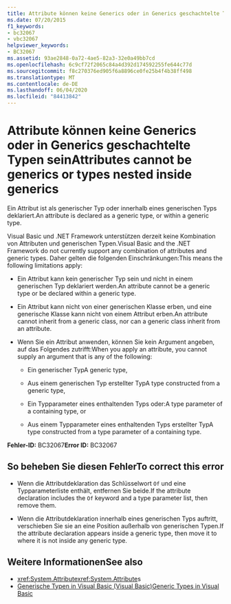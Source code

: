 ```yaml
---
title: Attribute können keine Generics oder in Generics geschachtelte Typen sein
ms.date: 07/20/2015
f1_keywords:
- bc32067
- vbc32067
helpviewer_keywords:
- BC32067
ms.assetid: 93ae2848-0a72-4ae5-82a3-32e0a49bb7cd
ms.openlocfilehash: 6c9cf72f2065c84a4d392d174592255fe644c77d
ms.sourcegitcommit: f8c270376ed905f6a8896ce0fe25b4f4b38ff498
ms.translationtype: MT
ms.contentlocale: de-DE
ms.lasthandoff: 06/04/2020
ms.locfileid: "84413842"
---
```

# <a name="attributes-cannot-be-generics-or-types-nested-inside-generics"></a><span data-ttu-id="738c1-102">Attribute können keine Generics oder in Generics geschachtelte Typen sein</span><span class="sxs-lookup"><span data-stu-id="738c1-102">Attributes cannot be generics or types nested inside generics</span></span>

<span data-ttu-id="738c1-103">Ein Attribut ist als generischer Typ oder innerhalb eines generischen Typs deklariert.</span><span class="sxs-lookup"><span data-stu-id="738c1-103">An attribute is declared as a generic type, or within a generic type.</span></span>

<span data-ttu-id="738c1-104">Visual Basic und .NET Framework unterstützen derzeit keine Kombination von Attributen und generischen Typen.</span><span class="sxs-lookup"><span data-stu-id="738c1-104">Visual Basic and the .NET Framework do not currently support any combination of attributes and generic types.</span></span> <span data-ttu-id="738c1-105">Daher gelten die folgenden Einschränkungen:</span><span class="sxs-lookup"><span data-stu-id="738c1-105">This means the following limitations apply:</span></span>

- <span data-ttu-id="738c1-106">Ein Attribut kann kein generischer Typ sein und nicht in einem generischen Typ deklariert werden.</span><span class="sxs-lookup"><span data-stu-id="738c1-106">An attribute cannot be a generic type or be declared within a generic type.</span></span>

- <span data-ttu-id="738c1-107">Ein Attribut kann nicht von einer generischen Klasse erben, und eine generische Klasse kann nicht von einem Attribut erben.</span><span class="sxs-lookup"><span data-stu-id="738c1-107">An attribute cannot inherit from a generic class, nor can a generic class inherit from an attribute.</span></span>

- <span data-ttu-id="738c1-108">Wenn Sie ein Attribut anwenden, können Sie kein Argument angeben, auf das Folgendes zutrifft:</span><span class="sxs-lookup"><span data-stu-id="738c1-108">When you apply an attribute, you cannot supply an argument that is any of the following:</span></span>

  - <span data-ttu-id="738c1-109">Ein generischer Typ</span><span class="sxs-lookup"><span data-stu-id="738c1-109">A generic type,</span></span>

  - <span data-ttu-id="738c1-110">Aus einem generischen Typ erstellter Typ</span><span class="sxs-lookup"><span data-stu-id="738c1-110">A type constructed from a generic type,</span></span>

  - <span data-ttu-id="738c1-111">Ein Typparameter eines enthaltenden Typs oder:</span><span class="sxs-lookup"><span data-stu-id="738c1-111">A type parameter of a containing type, or</span></span>

  - <span data-ttu-id="738c1-112">Aus einem Typparameter eines enthaltenden Typs erstellter Typ</span><span class="sxs-lookup"><span data-stu-id="738c1-112">A type constructed from a type parameter of a containing type.</span></span>

<span data-ttu-id="738c1-113">**Fehler-ID:** BC32067</span><span class="sxs-lookup"><span data-stu-id="738c1-113">**Error ID:** BC32067</span></span>

## <a name="to-correct-this-error"></a><span data-ttu-id="738c1-114">So beheben Sie diesen Fehler</span><span class="sxs-lookup"><span data-stu-id="738c1-114">To correct this error</span></span>

- <span data-ttu-id="738c1-115">Wenn die Attributdeklaration das Schlüsselwort `Of` und eine Typparameterliste enthält, entfernen Sie beide.</span><span class="sxs-lookup"><span data-stu-id="738c1-115">If the attribute declaration includes the `Of` keyword and a type parameter list, then remove them.</span></span>

- <span data-ttu-id="738c1-116">Wenn die Attributdeklaration innerhalb eines generischen Typs auftritt, verschieben Sie sie an eine Position außerhalb von generischen Typen.</span><span class="sxs-lookup"><span data-stu-id="738c1-116">If the attribute declaration appears inside a generic type, then move it to where it is not inside any generic type.</span></span>

## <a name="see-also"></a><span data-ttu-id="738c1-117">Weitere Informationen</span><span class="sxs-lookup"><span data-stu-id="738c1-117">See also</span></span>

- <span data-ttu-id="738c1-118"><xref:System.Attribute></span><span class="sxs-lookup"><span data-stu-id="738c1-118"><xref:System.Attribute>s</span></span>
- [<span data-ttu-id="738c1-119">Generische Typen in Visual Basic (Visual Basic)</span><span class="sxs-lookup"><span data-stu-id="738c1-119">Generic Types in Visual Basic</span></span>](../programming-guide/language-features/data-types/generic-types.md)
